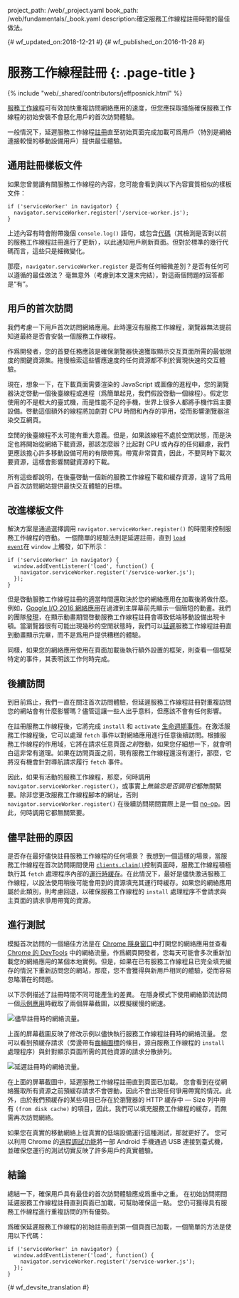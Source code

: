 project_path: /web/_project.yaml
book_path: /web/fundamentals/_book.yaml
description:確定服務工作線程註冊時間的最佳做法。

{# wf_updated_on:2018-12-21 #}
{# wf_published_on:2016-11-28 #}

# 服務工作線程註冊 {: .page-title }

{% include "web/_shared/contributors/jeffposnick.html" %}

[服務工作線程](/web/fundamentals/getting-started/primers/service-workers)可有效加快重複訪問網絡應用的速度，但您應採取措施確保服務工作線程的初始安裝不會惡化用戶的首次訪問體驗。





一般情況下，延遲服務工作線程[註冊](https://developer.mozilla.org/en-US/docs/Web/API/ServiceWorkerContainer/register)直至初始頁面完成加載可爲用戶（特別是網絡連接較慢的移動設備用戶）提供最佳體驗。




## 通用註冊樣板文件

如果您曾閱讀有關服務工作線程的內容，您可能會看到與以下內容實質相似的樣板文件：


    if ('serviceWorker' in navigator) {
      navigator.serviceWorker.register('/service-worker.js');
    }

上述內容有時會附帶幾個 `console.log()` 語句，或包含[代碼](https://github.com/GoogleChrome/sw-precache/blob/master/demo/app/js/service-worker-registration.js#L20)（其檢測是否對以前的服務工作線程註冊進行了更新），以此通知用戶刷新頁面。但對於標準的幾行代碼而言，這些只是細微變化。


那麼，`navigator.serviceWorker.register` 是否有任何細微差別？是否有任何可以遵循的最佳做法？
毫無意外（考慮到本文還未完結），對這兩個問題的回答都是“有”。


## 用戶的首次訪問

我們考慮一下用戶首次訪問網絡應用。此時還沒有服務工作線程，瀏覽器無法提前知道最終是否會安裝一個服務工作線程。



作爲開發者，您的首要任務應該是確保瀏覽器快速獲取顯示交互頁面所需的最低限度的關鍵資源集。拖慢檢索這些響應速度的任何資源都不利於實現快速的交互體驗。


現在，想象一下，在下載頁面需要渲染的 JavaScript 或圖像的進程中，您的瀏覽器決定啓動一個後臺線程或進程（爲簡單起見，我們假設啓動一個線程）。假定您使用的不是較大的臺式機，而是性能不足的手機，世界上很多人都將手機作爲主要設備。啓動這個額外的線程將加劇對 CPU 時間和內存的爭用，從而影響瀏覽器渲染交互網頁。



空閒的後臺線程不太可能有重大意義。但是，如果該線程不處於空閒狀態，而是決定也將開始從網絡下載資源，那該怎麼辦？比起對 CPU 或內存的任何顧慮，我們更應該擔心許多移動設備可用的有限帶寬。帶寬非常寶貴，因此，不要同時下載次要資源，這樣會影響關鍵資源的下載。


所有這些都說明，在後臺啓動一個新的服務工作線程下載和緩存資源，違背了爲用戶首次訪問網站提供最快交互體驗的目標。




## 改進樣板文件

解決方案是通過選擇調用 `navigator.serviceWorker.register()` 的時間來控制服務工作線程的啓動。
一個簡單的經驗法則是延遲註冊，直到 <code>[load event](https://developer.mozilla.org/en-US/docs/Web/API/GlobalEventHandlers/onload)</code>在  <code>window</code> 上觸發，如下所示：

    if ('serviceWorker' in navigator) {
      window.addEventListener('load', function() {
        navigator.serviceWorker.register('/service-worker.js');
      });
    }

但是啓動服務工作線程註冊的適當時間還取決於您的網絡應用在加載後將做什麼。
例如，[Google I/O 2016 網絡應用](https://events.google.com/io2016/)在過渡到主屏幕前先顯示一個簡短的動畫。我們的團隊[發現](/web/showcase/2016/iowa2016)，在顯示動畫期間啓動服務工作線程註冊會導致低端移動設備出現卡頓。當瀏覽器很有可能出現幾秒的空閒狀態時，我們可以[延遲](https://github.com/GoogleChrome/ioweb2016/blob/8cfa27261f9d07fe8a5bb7d228bd3f35dfc9a91e/app/scripts/helper/elements.js#L42)服務工作線程註冊直到動畫顯示完畢，而不是爲用戶提供糟糕的體驗。




同樣，如果您的網絡應用使用在頁面加載後執行額外設置的框架，則查看一個框架特定的事件，其表明該工作何時完成。



## 後續訪問

到目前爲止，我們一直在關注首次訪問體驗，但延遲服務工作線程註冊對重複訪問您的網站會有什麼影響嗎？儘管這讓一些人出乎意料，但應該不會有任何影響。



在註冊服務工作線程後，它將完成 `install` 和 `activate` [生命週期事件](/web/fundamentals/instant-and-offline/service-worker/lifecycle)。在激活服務工作線程後，它可以處理 `fetch` 事件以對網絡應用進行任意後續訪問。根據服務工作線程的作用域，它將在請求任意頁面*之前*啓動，如果您仔細想一下，就會明白這非常有道理。如果在訪問頁面之前，現有服務工作線程還沒有運行，那麼，它將沒有機會針對導航請求履行 `fetch` 事件。



因此，如果有活動的服務工作線程，那麼，何時調用 `navigator.serviceWorker.register()`，或事實上*無論您是否調用它*都無關緊要。除非您更改服務工作線程腳本的網址，否則 `navigator.serviceWorker.register()` 在後續訪問期間實際上是一個 [no-op](https://en.wikipedia.org/wiki/NOP)。因此，何時調用它都無關緊要。


## 儘早註冊的原因

是否存在最好儘快註冊服務工作線程的任何場景？
我想到一個這樣的場景，當服務工作線程在首次訪問期間使用 <code>[clients.claim()](https://developer.mozilla.org/en-US/docs/Web/API/Clients/claim)</code>控制頁面時，服務工作線程積極執行其  <code>fetch</code> 處理程序內部的[運行時緩存](/web/fundamentals/instant-and-offline/offline-cookbook/#on-network-response)。在此情況下，最好是儘快激活服務工作線程，以設法使用稍後可能會用到的資源填充其運行時緩存。如果您的網絡應用屬於此類別，則考慮回退，以確保服務工作線程的  <code>install</code> 處理程序不會請求與主頁面的請求爭用帶寬的資源。




## 進行測試

模擬首次訪問的一個絕佳方法是在 [Chrome 隱身窗口](https://support.google.com/chromebook/answer/95464?co=GENIE.Platform%3DDesktop)中打開您的網絡應用並查看 [Chrome 的 DevTools](/web/tools/chrome-devtools/) 中的網絡流量。作爲網頁開發者，您每天可能會多次重新加載您的網絡應用的某個本地實例。但是，如果在已有服務工作線程且已完全填充緩存的情況下重新訪問您的網站，那麼，您不會獲得與新用戶相同的體驗，從而容易忽略潛在的問題。



以下示例描述了註冊時間不同可能產生的差異。
在隱身模式下使用網絡節流訪問一個[示例應用](https://github.com/GoogleChrome/sw-precache/tree/master/app-shell-demo)時截取了兩個屏幕截圖，以模擬緩慢的網速。



![儘早註冊時的網絡流量。](images/early-registration.png
"儘早註冊時的網絡流量。")

上面的屏幕截圖反映了修改示例以儘快執行服務工作線程註冊時的網絡流量。
您可以看到預緩存請求（旁邊帶有[齒輪圖標](http://stackoverflow.com/questions/33590378/status-code200-ok-from-serviceworker-in-chrome-network-devtools/33655173#33655173)的條目，源自服務工作線程的 `install` 處理程序）與針對顯示頁面所需的其他資源的請求分散排列。





![延遲註冊時的網絡流量。](images/late-registration.png
"延遲註冊時的網絡流量。")


在上面的屏幕截圖中，延遲服務工作線程註冊直到頁面已加載。
您會看到在從網絡獲取所有資源之前預緩存請求不會啓動，因此不會出現任何爭用帶寬的情況。此外，由於我們預緩存的某些項目已存在於瀏覽器的 HTTP 緩存中 — Size 列中帶有 `(from disk cache)` 的項目，因此，我們可以填充服務工作線程的緩存，而無需再次訪問網絡。




如果您在真實的移動網絡上從真實的低端設備運行這種測試，那就更好了。
您可以利用 Chrome 的[遠程調試功能](/web/tools/chrome-devtools/remote-debugging/)將一部 Android 手機通過 USB 連接到臺式機，並確保您運行的測試切實反映了許多用戶的真實體驗。





##  結論

總結一下，確保用戶具有最佳的首次訪問體驗應成爲重中之重。
在初始訪問期間延遲服務工作線程註冊直到頁面已加載，可幫助確保這一點。
您仍可獲得具有服務工作線程進行重複訪問的所有優勢。


爲確保延遲服務工作線程的初始註冊直到第一個頁面已加載，一個簡單的方法是使用以下代碼：


    if ('serviceWorker' in navigator) {
      window.addEventListener('load', function() {
        navigator.serviceWorker.register('/service-worker.js');
      });
    }


{# wf_devsite_translation #}
